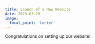 ```yaml
---
title: Launch of a New Website
date: 2023-03-29
image:
  focal_point: 'Center'
---
```


Congratulations on setting up our website!
